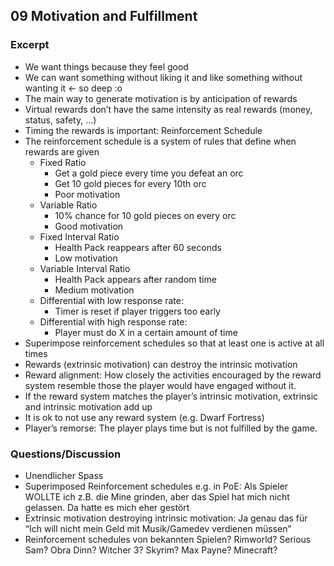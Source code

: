 ## 09 Motivation and Fulfillment
### Excerpt

* We want things because they feel good
* We can want something without liking it and like something without wanting it &lt;- so deep :o
* The main way to generate motivation is by anticipation of rewards
* Virtual rewards don’t have the same intensity as real rewards (money, status, safety, …)
* Timing the rewards is important: Reinforcement Schedule
* The reinforcement schedule is a system of rules that define when rewards are given
    * Fixed Ratio
        * Get a gold piece every time you defeat an orc
        * Get 10 gold pieces for every 10th orc
        * Poor motivation
    * Variable Ratio
        * 10% chance for 10 gold pieces on every orc
        * Good motivation
    * Fixed Interval Ratio
        * Health Pack reappears after 60 seconds
        * Low motivation
    * Variable Interval Ratio
        * Health Pack appears after random time
        * Medium motivation
    * Differential with low response rate:
        * Timer is reset if player triggers too early
    * Differential with high response rate:
        * Player must do X in a certain amount of time
* Superimpose reinforcement schedules so that at least one is active at all times
* Rewards (extrinsic motivation) can destroy the intrinsic motivation
* Reward alignment: How closely the activities encouraged by the reward system resemble those the player would have engaged without it.
* If the reward system matches the player’s intrinsic motivation, extrinsic and intrinsic motivation add up
* It is ok to not use any reward system (e.g. Dwarf Fortress)
* Player’s remorse: The player plays time but is not fulfilled by the game.
### Questions/Discussion

* Unendlicher Spass
* Superimposed Reinforcement schedules e.g. in PoE: Als Spieler WOLLTE ich z.B. die Mine grinden, aber das Spiel hat mich nicht gelassen. Da hatte es mich eher gestört
* Extrinsic motivation destroying intrinsic motivation: Ja genau das für “Ich will nicht mein Geld mit Musik/Gamedev verdienen müssen”
* Reinforcement schedules von bekannten Spielen? Rimworld? Serious Sam? Obra Dinn? Witcher 3? Skyrim? Max Payne? Minecraft?
